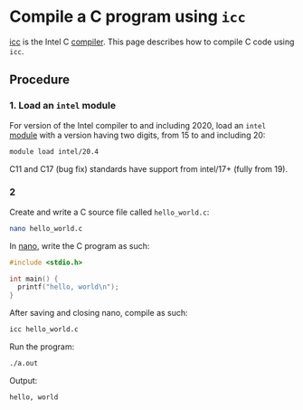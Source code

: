 # Compile a C program using `icc`

[icc](icc.md) is the Intel C [compiler](compilers.md).
This page describes how to compile C code using `icc`.

## Procedure

### 1. Load an `intel` module

For version of the Intel compiler to and including 2020,
load an `intel` [module](../cluster_guides/modules.md) with a version having two digits,
from 15 to and including 20:

```bash
module load intel/20.4
```

C11 and C17 (bug fix) standards have support from intel/17+ (fully from 19).

### 2

Create and write a C source file called `hello_world.c`:

```bash
nano hello_world.c
```

In [nano](nano.md), write the C program as such:

```c
#include <stdio.h>

int main() {
  printf("hello, world\n");
}
```

After saving and closing nano, compile as such:

```bash
icc hello_world.c
```

Run the program:

```bash
./a.out 
```

Output:

```console
hello, world
```
